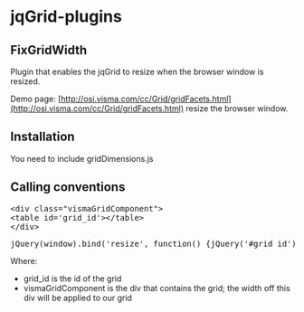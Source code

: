 # jqGrid-plugins

## FixGridWidth
Plugin that enables the jqGrid to resize when the browser window is resized.

Demo page: [http://osi.visma.com/cc/Grid/gridFacets.html](http://osi.visma.com/cc/Grid/gridFacets.html) resize the browser window.

## Installation
You need to include gridDimensions.js

## Calling conventions
<pre>&lt;div class="vismaGridComponent"&gt;
&lt;table id='grid_id'&gt;&lt;/table&gt; 
&lt;/div&gt; </pre>

<pre>
jQuery(window).bind('resize', function() {jQuery('#grid_id').jqGrid('fixGridWidth','.vismaGridComponent');}).trigger('resize');
</pre>

Where:

   * grid_id is the id of the grid
   * vismaGridComponent is the div that contains the grid; the width off this div will be applied to our grid 